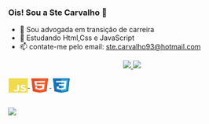 ### Ois! Sou a Ste Carvalho 👋

- 🔭 Sou advogada em transição de carreira
- 🌱 Estudando Html,Css e JavaScript
- 📫 contate-me pelo email: ste.carvalho93@hotmail.com

<div align="center">
  <a href="https://github.com/stecarvalhos">
  <img height="180em" src="https://github-readme-stats.vercel.app/api?username=stecarvalhos&show_icons=false&theme=darka&include_all_commits=true&count_private=true"/>
  <img height="180em" src="https://github-readme-stats.vercel.app/api/top-langs/?username=stecarvalhos&layout=compact&langs_count=7&theme=dark"/>
</div>
  
  <div style="display: inline_block"><br>
  <img align="center" alt="Ste-Js" height="30" width="40" src="https://raw.githubusercontent.com/devicons/devicon/master/icons/javascript/javascript-plain.svg">
    <img align="center" alt="Ste-HTML" height="30" width="40" src="https://raw.githubusercontent.com/devicons/devicon/master/icons/html5/html5-original.svg">
  <img align="center" alt="Ste-CSS" height="30" width="40" src="https://raw.githubusercontent.com/devicons/devicon/master/icons/css3/css3-original.svg">
    </div>
  
  ##
  
  <div> 
                                                                      
  <a href="https://www.linkedin.com/in/stecarvalho/" target="_blank"><img src="https://img.shields.io/badge/-LinkedIn-%230077B5?style=for-the-badge&logo=linkedin&logoColor=white" target="_blank"></a> 
  
</div>

 
  
